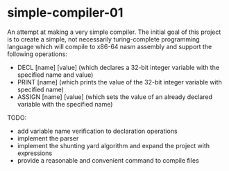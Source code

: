 # simple-compiler-01
An attempt at making a very simple compiler.
The initial goal of this project is to create a simple, not necessarily turing-complete programming language which will compile to x86-64 nasm assembly and support the following operations:
- DECL [name] [value] (which declares a 32-bit integer variable with the specified name and value)
- PRINT [name] (which prints the value of the 32-bit integer variable with specified name)
- ASSIGN [name] [value] (which sets the value of an already declared variable with the specified name)


TODO:
- add variable name verification to declaration operations
- implement the parser
- implement the shunting yard algorithm and expand the project with expressions
- provide a reasonable and convenient command to compile files 
